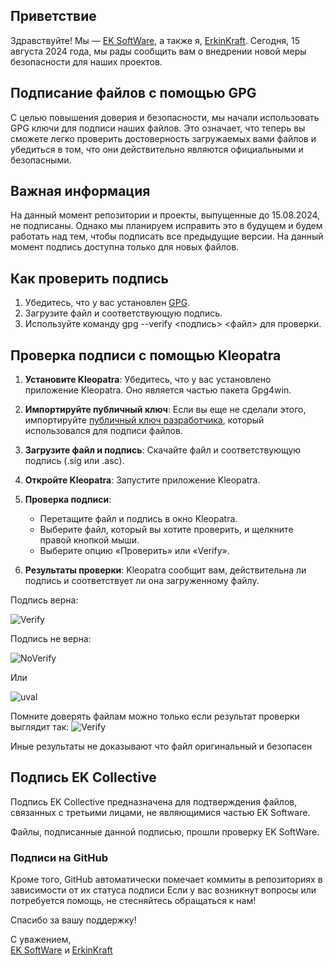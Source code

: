 ## Приветствие

Здравствуйте! Мы — [EK SoftWare](https://github.com/EK-SoftWare-RU), а также я, [ErkinKraft](https://github.com/ErkinKraft). Сегодня, 15 августа 2024 года, мы рады сообщить вам о внедрении новой меры безопасности для наших проектов.

## Подписание файлов с помощью GPG

С целью повышения доверия и безопасности, мы начали использовать GPG ключи для подписи наших файлов. Это означает, что теперь вы сможете легко проверить достоверность загружаемых вами файлов и убедиться в том, что они действительно являются официальными и безопасными.

## Важная информация

На данный момент репозитории и проекты, выпущенные до 15.08.2024, не подписаны. Однако мы планируем исправить это в будущем и будем работать над тем, чтобы подписать все предыдущие версии. На данный момент подпись доступна только для новых файлов.

## Как проверить подпись

1. Убедитесь, что у вас установлен [GPG](https://gpg4win.org/download.html).
2. Загрузите файл и соответствующую подпись.
3. Используйте команду gpg --verify <подпись> <файл> для проверки.

## Проверка подписи с помощью Kleopatra

1. **Установите Kleopatra**: Убедитесь, что у вас установлено приложение Kleopatra. Оно является частью пакета Gpg4win.

2. **Импортируйте публичный ключ**: Если вы еще не сделали этого, импортируйте [публичный ключ разработчика](https://github.com/ErkinKraft/GPG/blob/main/EK%20SoftWare%20(ErkinKraft)_0xA7C9CB81_public.asc), который использовался для подписи файлов.

3. **Загрузите файл и подпись**: Скачайте файл и соответствующую подпись (.sig или .asc).

4. **Откройте Kleopatra**: Запустите приложение Kleopatra.

5. **Проверка подписи**:
   - Перетащите файл и подпись в окно Kleopatra.
   - Выберите файл, который вы хотите проверить, и щелкните правой кнопкой мыши.
   - Выберите опцию «Проверить» или «Verify».

6. **Результаты проверки**: Kleopatra сообщит вам, действительна ли подпись и соответствует ли она загруженному файлу.


Подпись верна:

![Verify](https://github.com/user-attachments/assets/3d97a644-fbb2-44b8-b18d-22f2dd43a53d)

Подпись не верна:

![NoVerify](https://github.com/user-attachments/assets/8dd92625-452b-4b27-b93d-e573e87d40ff)

Или

![uval](https://github.com/user-attachments/assets/bd5468c8-e4f5-42c9-8163-8f283dae3391)



Помните доверять файлам можно только если результат проверки выглядит так:
![Verify](https://github.com/user-attachments/assets/cfd5ed1b-0f65-41b0-9268-0f5c3c70201f)

Иные результаты не доказывают что файл оригинальный и безопасен

## Подпись EK Collective

Подпись EK Collective предназначена для подтверждения файлов, связанных с третьими лицами, не являющимися частью EK Software. 

Файлы, подписанные данной подписью, прошли проверку EK SoftWare.

### Подписи на GitHub

Кроме того, GitHub автоматически помечает коммиты в репозиториях в зависимости от их статуса подписи
Если у вас возникнут вопросы или потребуется помощь, не стесняйтесь обращаться к нам!

Спасибо за вашу поддержку!

С уважением,  
[EK SoftWare](https://github.com/EK-SoftWare-RU) и [ErkinKraft](https://github.com/ErkinKraft)
